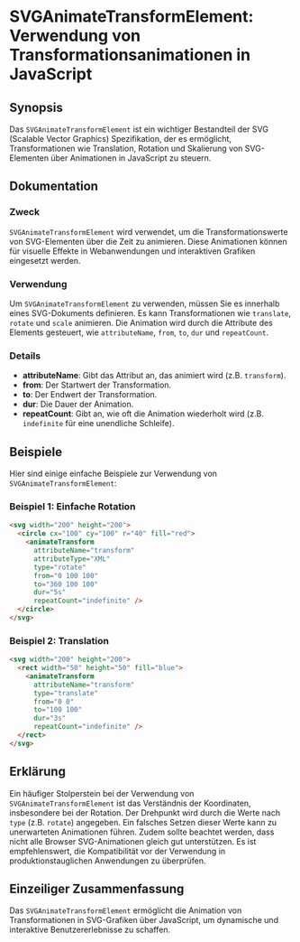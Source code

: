 <!--
Meta Description: # SVGAnimateTransformElement: Verwendung von Transformationsanimationen in JavaScript ## Synopsis Das `SVGAnimateTransformElement` ist ein wichtiger B...
Meta Keywords: der, svg, die, 100, svganimatetransformelement
-->

# SVGAnimateTransformElement: Verwendung von Transformationsanimationen in JavaScript

## Synopsis
Das `SVGAnimateTransformElement` ist ein wichtiger Bestandteil der SVG (Scalable Vector Graphics) Spezifikation, der es ermöglicht, Transformationen wie Translation, Rotation und Skalierung von SVG-Elementen über Animationen in JavaScript zu steuern.

## Dokumentation
### Zweck
`SVGAnimateTransformElement` wird verwendet, um die Transformationswerte von SVG-Elementen über die Zeit zu animieren. Diese Animationen können für visuelle Effekte in Webanwendungen und interaktiven Grafiken eingesetzt werden.

### Verwendung
Um `SVGAnimateTransformElement` zu verwenden, müssen Sie es innerhalb eines SVG-Dokuments definieren. Es kann Transformationen wie `translate`, `rotate` und `scale` animieren. Die Animation wird durch die Attribute des Elements gesteuert, wie `attributeName`, `from`, `to`, `dur` und `repeatCount`.

### Details
- **attributeName**: Gibt das Attribut an, das animiert wird (z.B. `transform`).
- **from**: Der Startwert der Transformation.
- **to**: Der Endwert der Transformation.
- **dur**: Die Dauer der Animation.
- **repeatCount**: Gibt an, wie oft die Animation wiederholt wird (z.B. `indefinite` für eine unendliche Schleife).

## Beispiele
Hier sind einige einfache Beispiele zur Verwendung von `SVGAnimateTransformElement`:

### Beispiel 1: Einfache Rotation
```html
<svg width="200" height="200">
  <circle cx="100" cy="100" r="40" fill="red">
    <animateTransform 
      attributeName="transform" 
      attributeType="XML" 
      type="rotate" 
      from="0 100 100" 
      to="360 100 100" 
      dur="5s" 
      repeatCount="indefinite" />
  </circle>
</svg>
```

### Beispiel 2: Translation
```html
<svg width="200" height="200">
  <rect width="50" height="50" fill="blue">
    <animateTransform 
      attributeName="transform" 
      type="translate" 
      from="0 0" 
      to="100 100" 
      dur="3s" 
      repeatCount="indefinite" />
  </rect>
</svg>
```

## Erklärung
Ein häufiger Stolperstein bei der Verwendung von `SVGAnimateTransformElement` ist das Verständnis der Koordinaten, insbesondere bei der Rotation. Der Drehpunkt wird durch die Werte nach `type` (z.B. `rotate`) angegeben. Ein falsches Setzen dieser Werte kann zu unerwarteten Animationen führen. Zudem sollte beachtet werden, dass nicht alle Browser SVG-Animationen gleich gut unterstützen. Es ist empfehlenswert, die Kompatibilität vor der Verwendung in produktionstauglichen Anwendungen zu überprüfen.

## Einzeiliger Zusammenfassung
Das `SVGAnimateTransformElement` ermöglicht die Animation von Transformationen in SVG-Grafiken über JavaScript, um dynamische und interaktive Benutzererlebnisse zu schaffen.